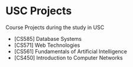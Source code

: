 USC Projects
============

Course Projects during the study in USC

* [CS585] Database Systems
* [CS571] Web Technologies
* [CS561] Fundamentals of Artificial Intelligence
* [CS450] Introduction to Computer Networks
